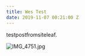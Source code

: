 ```yaml
---
title: Wes Test
date: 2019-11-07 00:21:00 Z
---
```


testpostfromsiteleaf.

![IMG_4751.jpg](/uploads/IMG_4751.jpg)
